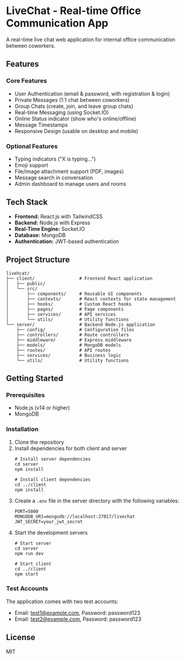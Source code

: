 # LiveChat - Real-time Office Communication App

A real-time live chat web application for internal office communication between coworkers.

## Features

### Core Features
- User Authentication (email & password, with registration & login)
- Private Messages (1:1 chat between coworkers)
- Group Chats (create, join, and leave group chats)
- Real-time Messaging (using Socket.IO)
- Online Status indicator (show who's online/offline)
- Message Timestamps
- Responsive Design (usable on desktop and mobile)

### Optional Features
- Typing indicators ("X is typing...")
- Emoji support
- File/image attachment support (PDF, images)
- Message search in conversation
- Admin dashboard to manage users and rooms

## Tech Stack
- **Frontend:** React.js with TailwindCSS
- **Backend:** Node.js with Express
- **Real-Time Engine:** Socket.IO
- **Database:** MongoDB
- **Authentication:** JWT-based authentication

## Project Structure
```
livehcat/
├── client/                 # Frontend React application
│   ├── public/
│   └── src/
│       ├── components/     # Reusable UI components
│       ├── contexts/       # React contexts for state management
│       ├── hooks/          # Custom React hooks
│       ├── pages/          # Page components
│       ├── services/       # API services
│       └── utils/          # Utility functions
└── server/                 # Backend Node.js application
    ├── config/             # Configuration files
    ├── controllers/        # Route controllers
    ├── middleware/         # Express middleware
    ├── models/             # MongoDB models
    ├── routes/             # API routes
    ├── services/           # Business logic
    └── utils/              # Utility functions
```

## Getting Started

### Prerequisites
- Node.js (v14 or higher)
- MongoDB

### Installation

1. Clone the repository
2. Install dependencies for both client and server
   ```
   # Install server dependencies
   cd server
   npm install

   # Install client dependencies
   cd ../client
   npm install
   ```
3. Create a `.env` file in the server directory with the following variables:
   ```
   PORT=5000
   MONGODB_URI=mongodb://localhost:27017/livechat
   JWT_SECRET=your_jwt_secret
   ```
4. Start the development servers
   ```
   # Start server
   cd server
   npm run dev

   # Start client
   cd ../client
   npm start
   ```

### Test Accounts

The application comes with two test accounts:

- Email: test1@example.com, Password: password123
- Email: test2@example.com, Password: password123

## License
MIT